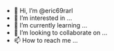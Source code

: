 - 👋 Hi, I’m @eric69rarl
- 👀 I’m interested in ...
- 🌱 I’m currently learning ...
- 💞️ I’m looking to collaborate on ...
- 📫 How to reach me ...

<!---
eric69rarl/eric69rarl is a ✨ special ✨ repository because its `README.md` (this file) appears on your GitHub profile.
You can click the Preview link to take a look at your changes.
--->
